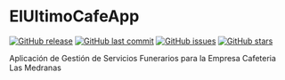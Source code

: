 # ElUltimoCafeApp
[![GitHub release](https://img.shields.io/github/release/C-Rater/ElUltimoCafeApp.svg)]()
[![GitHub last commit](https://img.shields.io/github/last-commit/C-Rater/ElUltimoCafeAppsvg)]()
[![GitHub issues](https://img.shields.io/github/issues/C-Rater/ElUltimoCafeApp.svg)]()
[![GitHub stars](https://img.shields.io/github/stars/C-Rater/ElUltimoCafeApp.svg)]()

Aplicación de Gestión de Servicios Funerarios para la Empresa Cafeteria Las Medranas

